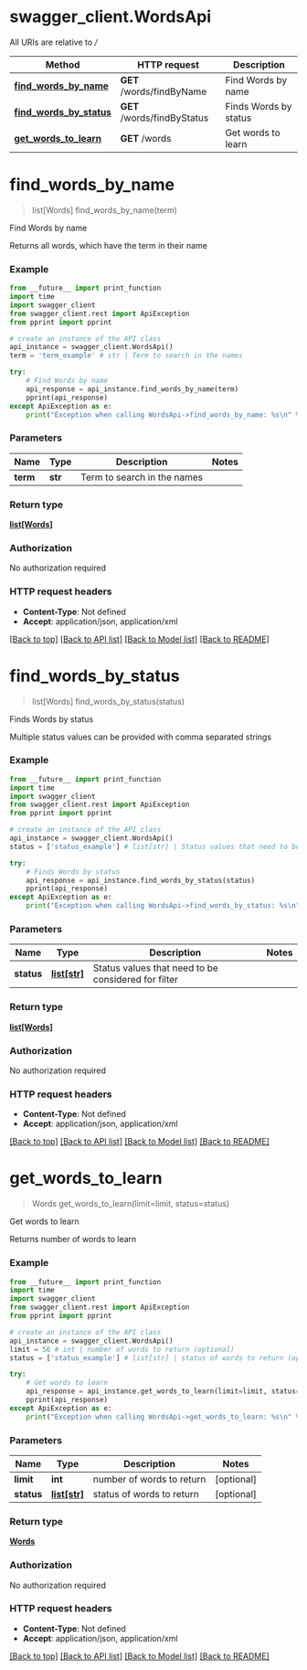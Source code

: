 # swagger_client.WordsApi

All URIs are relative to */*

Method | HTTP request | Description
------------- | ------------- | -------------
[**find_words_by_name**](WordsApi.md#find_words_by_name) | **GET** /words/findByName | Find Words by name
[**find_words_by_status**](WordsApi.md#find_words_by_status) | **GET** /words/findByStatus | Finds Words by status
[**get_words_to_learn**](WordsApi.md#get_words_to_learn) | **GET** /words | Get words to learn

# **find_words_by_name**
> list[Words] find_words_by_name(term)

Find Words by name

Returns all words, which have the term in their name

### Example
```python
from __future__ import print_function
import time
import swagger_client
from swagger_client.rest import ApiException
from pprint import pprint

# create an instance of the API class
api_instance = swagger_client.WordsApi()
term = 'term_example' # str | Term to search in the names

try:
    # Find Words by name
    api_response = api_instance.find_words_by_name(term)
    pprint(api_response)
except ApiException as e:
    print("Exception when calling WordsApi->find_words_by_name: %s\n" % e)
```

### Parameters

Name | Type | Description  | Notes
------------- | ------------- | ------------- | -------------
 **term** | **str**| Term to search in the names | 

### Return type

[**list[Words]**](Words.md)

### Authorization

No authorization required

### HTTP request headers

 - **Content-Type**: Not defined
 - **Accept**: application/json, application/xml

[[Back to top]](#) [[Back to API list]](../README.md#documentation-for-api-endpoints) [[Back to Model list]](../README.md#documentation-for-models) [[Back to README]](../README.md)

# **find_words_by_status**
> list[Words] find_words_by_status(status)

Finds Words by status

Multiple status values can be provided with comma separated strings

### Example
```python
from __future__ import print_function
import time
import swagger_client
from swagger_client.rest import ApiException
from pprint import pprint

# create an instance of the API class
api_instance = swagger_client.WordsApi()
status = ['status_example'] # list[str] | Status values that need to be considered for filter

try:
    # Finds Words by status
    api_response = api_instance.find_words_by_status(status)
    pprint(api_response)
except ApiException as e:
    print("Exception when calling WordsApi->find_words_by_status: %s\n" % e)
```

### Parameters

Name | Type | Description  | Notes
------------- | ------------- | ------------- | -------------
 **status** | [**list[str]**](str.md)| Status values that need to be considered for filter | 

### Return type

[**list[Words]**](Words.md)

### Authorization

No authorization required

### HTTP request headers

 - **Content-Type**: Not defined
 - **Accept**: application/json, application/xml

[[Back to top]](#) [[Back to API list]](../README.md#documentation-for-api-endpoints) [[Back to Model list]](../README.md#documentation-for-models) [[Back to README]](../README.md)

# **get_words_to_learn**
> Words get_words_to_learn(limit=limit, status=status)

Get words to learn

Returns number of words to learn

### Example
```python
from __future__ import print_function
import time
import swagger_client
from swagger_client.rest import ApiException
from pprint import pprint

# create an instance of the API class
api_instance = swagger_client.WordsApi()
limit = 56 # int | number of words to return (optional)
status = ['status_example'] # list[str] | status of words to return (optional)

try:
    # Get words to learn
    api_response = api_instance.get_words_to_learn(limit=limit, status=status)
    pprint(api_response)
except ApiException as e:
    print("Exception when calling WordsApi->get_words_to_learn: %s\n" % e)
```

### Parameters

Name | Type | Description  | Notes
------------- | ------------- | ------------- | -------------
 **limit** | **int**| number of words to return | [optional] 
 **status** | [**list[str]**](str.md)| status of words to return | [optional] 

### Return type

[**Words**](Words.md)

### Authorization

No authorization required

### HTTP request headers

 - **Content-Type**: Not defined
 - **Accept**: application/json, application/xml

[[Back to top]](#) [[Back to API list]](../README.md#documentation-for-api-endpoints) [[Back to Model list]](../README.md#documentation-for-models) [[Back to README]](../README.md)

